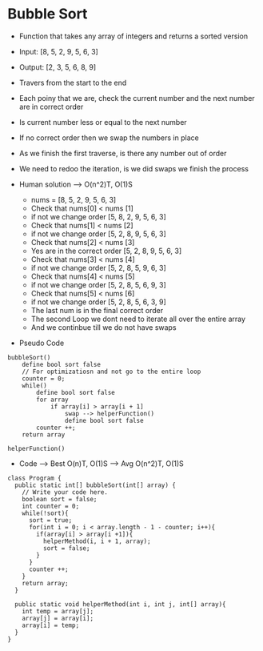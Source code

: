 # Bubble Sort
* Function that takes any array of integers and returns a sorted version
* Input: [8, 5, 2, 9, 5, 6, 3]
* Output: [2, 3, 5, 6, 8, 9]
* Travers from the start to the end
* Each poiny that we are, check the current number and the next number are in correct order
* Is current number less or equal to the next number
* If no correct order then we swap the numbers in place
* As we finish the first traverse, is there any number out of order
* We need to redoo the iteration, is we did swaps we finish the process

* Human solution --> O(n^2)T, O(1)S
    * nums = [8, 5, 2, 9, 5, 6, 3]
    * Check that nums[0] < nums [1]
    * if not we change order [5, 8, 2, 9, 5, 6, 3]
    * Check that nums[1] < nums [2]
    * if not we change order [5, 2, 8, 9, 5, 6, 3]
    * Check that nums[2] < nums [3]
    * Yes are in the correct order [5, 2, 8, 9, 5, 6, 3]
    * Check that nums[3] < nums [4]
    * if not we change order [5, 2, 8, 5, 9, 6, 3]
    * Check that nums[4] < nums [5]
    * if not we change order [5, 2, 8, 5, 6, 9, 3]
    * Check that nums[5] < nums [6]
    * if not we change order [5, 2, 8, 5, 6, 3, 9]
    * The last num is in the final correct order
    * The second Loop we dont need to iterate all over the entire array
    * And we continbue till we do not have swaps

* Pseudo Code 
```
bubbleSort()
    define bool sort false
    // For optimizatiosn and not go to the entire loop
    counter = 0;
    while()
        define bool sort false
        for array
            if array[i] > array[i + 1]
                swap --> helperFunction()
                define bool sort false
        counter ++;
    return array

helperFunction()
```
* Code --> Best O(n)T, O(1)S --> Avg O(n^2)T, O(1)S
```
class Program {
  public static int[] bubbleSort(int[] array) {
    // Write your code here.
    boolean sort = false;
    int counter = 0;
    while(!sort){
      sort = true;
      for(int i = 0; i < array.length - 1 - counter; i++){
        if(array[i] > array[i +1]){
          helperMethod(i, i + 1, array);
          sort = false;
        }
      }
      counter ++;
    }
    return array;
  }

  public static void helperMethod(int i, int j, int[] array){
    int temp = array[j];
    array[j] = array[i];
    array[i] = temp;
  }
}
```